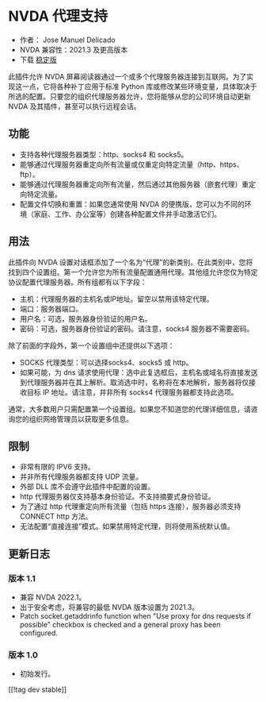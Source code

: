 # NVDA 代理支持 #

* 作者： Jose Manuel Delicado
* NVDA 兼容性：2021.3 及更高版本
* 下载 [稳定版][1]

此插件允许 NVDA 屏幕阅读器通过一个或多个代理服务器连接到互联网。为了实现这一点，它将各种补丁应用于标准 Python
库或修改某些环境变量，具体取决于所选的配置。只要您的组织代理服务器允许，您将能够从您的公司环境自动更新 NVDA 及其插件，甚至可以执行远程会话。

## 功能

* 支持各种代理服务器类型：http、socks4 和 socks5。
* 能够通过代理服务器重定向所有流量或仅重定向特定流量（http、https、ftp）。
* 能够通过代理服务器重定向所有流量，然后通过其他服务器（嵌套代理）重定向特定流量。
* 配置文件切换和重置：如果您通常使用 NVDA 的便携版，您可以为不同的环境（家庭、工作、办公室等）创建各种配置文件并手动激活它们。

## 用法

此插件向 NVDA
设置对话框添加了一个名为“代理”的新类别。在此类别中，您将找到四个设置组。第一个允许您为所有流量配置通用代理。其他组允许您仅为特定协议配置代理服务器。所有组都有以下字段：

* 主机：代理服务器的主机名或IP地址。留空以禁用该特定代理。
* 端口：服务器端口。
* 用户名：可选，服务器身份验证的用户名。
* 密码：可选，服务器身份验证的密码。请注意，socks4 服务器不需要密码。

除了前面的字段外，第一个设置组中还提供以下选项：

* SOCKS 代理类型：可以选择socks4、socks5 或 http。
* 如果可能，为 dns 请求使用代理：选中此复选框后，主机名或域名将直接发送到代理服务器并在其上解析。取消选中时，名称将在本地解析，服务器将仅接收目标
  IP 地址。请注意，并非所有 socks4 代理服务器都支持此选项。

通常，大多数用户只需配置第一个设置组。如果您不知道您的代理详细信息，请咨询您的组织网络管理员以获取更多信息。

## 限制

* 非常有限的 IPV6 支持。
* 并非所有代理服务器都支持 UDP 流量。
* 外部 DLL 库不会遵守此插件中配置的设置。
* http 代理服务器仅支持基本身份验证。不支持摘要式身份验证。
* 为了通过 http 代理重定向所有流量（包括 https 连接），服务器必须支持 CONNECT http 方法。
* 无法配置“直接连接”模式。如果禁用特定代理，则将使用系统默认值。

## 更新日志

### 版本 1.1

* 兼容 NVDA 2022.1。
* 出于安全考虑，将兼容的最低 NVDA 版本设置为 2021.3。
* Patch socket.getaddrinfo function when "Use proxy for dns requests if
  possible" checkbox is checked and a general proxy has been configured.

### 版本 1.0

* 初始发行。

[[!tag dev stable]]

[1]: https://addons.nvda-project.org/files/get.php?file=nvdaproxy
